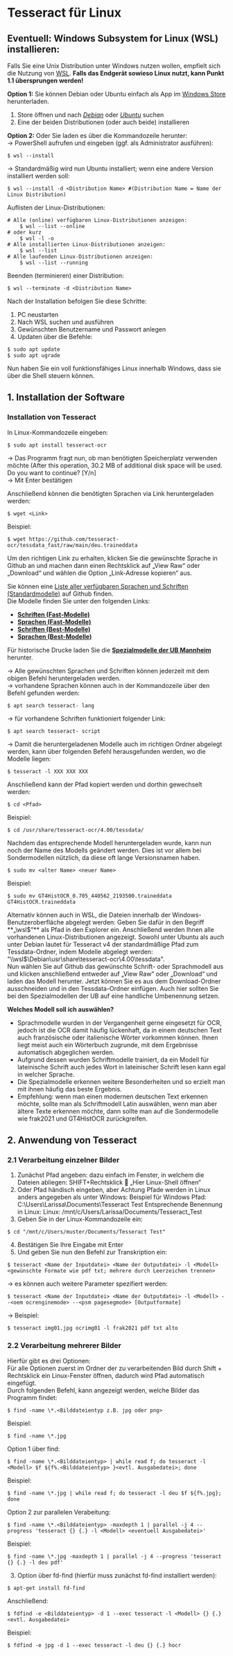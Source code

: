 # Tesseract für Linux

## Eventuell: **Windows Subsystem for Linux (WSL)** installieren:
Falls Sie eine Unix Distribution unter Windows nutzen wollen, empfielt sich die Nutzung von [WSL](https://docs.microsoft.com/en-us/windows/wsl/install).
**Falls das Endgerät sowieso Linux nutzt, kann Punkt 1.1 übersprungen werden!**

**Option 1:** Sie können Debian oder Ubuntu einfach als App im [Windows Store](https://www.microsoft.com/de-de/store/apps/) herunterladen.  
1. Store öffnen und nach _[Debian](https://apps.microsoft.com/store/detail/debian/9MSVKQC78PK6)_ oder _[Ubuntu](https://apps.microsoft.com/store/detail/9NBLGGH4MSV6)_ suchen
2. Eine der beiden Distributionen (oder auch beide) installieren

**Option 2:** Oder Sie laden es über die Kommandozeile herunter:  
→ PowerShell aufrufen und eingeben (ggf. als Administrator ausführen): 
```
$ wsl --install
```
→ Standardmäßig wird nun Ubuntu installiert; wenn eine andere Version installiert werden soll: 
```
$ wsl --install -d <Distribution Name> #(Distribution Name = Name der Linux Distribution)
```
Auflisten der Linux-Distributionen:
```
# Alle (online) verfügbaren Linux-Distributionen anzeigen:
    $ wsl --list --online 
# oder kurz
    $ wsl -l -o 
# Alle installierten Linux-Distributionen anzeigen:
    $ wsl --list 
# Alle laufenden Linux-Distributionen anzeigen:
    $ wsl --list --running
```

Beenden (terminieren) einer Distribution:
```
$ wsl --terminate -d <Distribution Name>
```

Nach der Installation befolgen Sie diese Schritte:  
1. PC neustarten  
2. Nach WSL suchen und ausführen  
3. Gewünschten Benutzername und Passwort anlegen  
4. Updaten über die Befehle:  
```
$ sudo apt update
$ sudo apt ugrade
```
Nun haben Sie ein voll funktionsfähiges Linux innerhalb Windows, dass sie über die Shell steuern können.


## 1. Installation der Software
### **Installation von Tesseract**  
In Linux-Kommandozeile eingeben:  
```
$ sudo apt install tesseract-ocr
```
→ Das Programm fragt nun, ob man benötigten Speicherplatz verwenden möchte (After this operation, 30.2 MB of additional disk space will be used. Do you want to continue? [Y/n]  
→ Mit Enter bestätigen 

Anschließend können die benötigten Sprachen via Link heruntergeladen werden:
```
$ wget <Link>
```
Beispiel:  
```
$ wget https://github.com/tesseract-ocr/tessdata_fast/raw/main/deu.traineddata
```
Um den richtigen Link zu erhalten, klicken Sie die gewünschte Sprache in Github an und machen dann einen Rechtsklick auf „View Raw“ oder „Download“ und wählen die Option „Link-Adresse kopieren“ aus.  

Sie können eine [Liste aller verfügbaren Sprachen und Schriften (Standardmodelle)](https://github.com/tesseract-ocr/tessdoc/blob/main/Data-Files-in-different-versions.md) auf Github finden.  
Die Modelle finden Sie unter den folgenden Links:  
* [**Schriften (Fast-Modelle)**](https://github.com/tesseract-ocr/tessdata_fast/tree/main/script)  
* [**Sprachen (Fast-Modelle)**](https://github.com/tesseract-ocr/tessdata_fast)  
* [**Schriften (Best-Modelle)**](https://github.com/tesseract-ocr/tessdata_best/tree/main/script)  
* [**Sprachen (Best-Modelle)**](https://github.com/tesseract-ocr/tessdata_best)  

Für historische Drucke laden Sie die [**Spezialmodelle der UB Mannheim**](https://ub-backup.bib.uni-mannheim.de/~stweil/tesstrain/) herunter.  

→ Alle gewünschten Sprachen und Schriften können jederzeit mit dem obigen Befehl heruntergeladen werden.  
→ vorhandene Sprachen können auch in der Kommandozeile über den Befehl gefunden werden:  
```
$ apt search tesseract- lang
```
→ für vorhandene Schriften funktioniert folgender Link: 
```
$ apt search tesseract- script
```
→ Damit die heruntergeladenen Modelle auch im richtigen Ordner abgelegt werden, kann über folgenden Befehl herausgefunden werden, wo die Modelle liegen:  
```
$ tesseract -l XXX XXX XXX
```
Anschließend kann der Pfad kopiert werden und dorthin gewechselt werden:  
```
$ cd <Pfad>
```
Beispiel: 
```
$ cd /usr/share/tesseract-ocr/4.00/tessdata/
```
Nachdem das entsprechende Modell heruntergeladen wurde, kann nun noch der Name des Modells geändert werden. Dies ist vor allem bei Sondermodellen nützlich, da diese oft lange Versionsnamen haben.  
```
$ sudo mv <alter Name> <neuer Name>
```
Beispiel:  
```
$ sudo mv GT4HistOCR_0.705_440562_2193500.traineddata GT4HistOCR.traineddata
```
Alternativ können auch in WSL, die Dateien innerhalb der Windows-Benutzeroberfläche abgelegt werden: 
Geben Sie dafür in den Begriff **„\\wsl$“** als Pfad in den Explorer ein. Anschließend werden Ihnen alle vorhandenen Linux-Distributionen angezeigt. Sowohl unter Ubuntu als auch unter Debian lautet für Tesseract v4 der standardmäßige Pfad zum Tessdata-Ordner, indem Modelle abgelegt werden: "\\wsl$\Debian\usr\share\tesseract-ocr\4.00\tessdata".   
Nun wählen Sie auf Github das gewünschte Schrift- oder Sprachmodell aus und klicken anschließend entweder auf „View Raw“ oder „Download“ und laden das Modell herunter. Jetzt können Sie es aus dem Download-Ordner ausschneiden und in den Tessdata-Ordner einfügen. Auch hier sollten Sie bei den Spezialmodellen der UB auf eine handliche Umbenennung setzen.  

**Welches Modell soll ich auswählen?**
- Sprachmodelle wurden in der Vergangenheit gerne eingesetzt für OCR, jedoch ist die OCR damit häufig lückenhaft, da in einem deutschen Text auch französische oder italienische Wörter vorkommen können. Ihnen liegt meist auch ein Wörterbuch zugrunde, mit dem Ergebnisse automatisch abgeglichen werden.  
- Aufgrund dessen wurden Schriftmodelle trainiert, da ein Modell für lateinische Schrift auch jedes Wort in lateinischer Schrift lesen kann egal in welcher Sprache.  
- Die Spezialmodelle erkennen weitere Besonderheiten und so erzielt man mit ihnen häufig das beste Ergebnis.  
- Empfehlung: wenn man einen modernen deutschen Text erkennen möchte, sollte man als Schriftmodell Latin auswählen, wenn man aber ältere Texte erkennen möchte, dann sollte man auf die Sondermodelle wie frak2021 und GT4HistOCR zurückgreifen.  

## 2. Anwendung von Tesseract
### 2.1 Verarbeitung einzelner Bilder
1. Zunächst Pfad angeben: dazu einfach im Fenster, in welchem die Dateien abliegen: SHIFT+Rechtsklick  „Hier Linux-Shell öffnen“ 
2. Oder Pfad händisch eingeben, aber Achtung Pfade werden in Linux anders angegeben als unter Windows:
Beispiel für Windows Pfad: C:\Users\Larissa\Documents\Tesseract Test
Entsprechende Benennung in Linux: Linux: /mnt/c/Users/Larissa/Documents/Tesseract_Test
3. Geben Sie in der Linux-Kommandozeile ein:
```
$ cd "/mnt/c/Users/muster/Documents/Tesseract Test" 
```
4. Bestätigen Sie Ihre Eingabe mit Enter  
5. Und geben Sie nun den Befehl zur Transkription ein: 
```
$ tesseract <Name der Inputdatei> <Name der Outputdatei> -l <Modell> <gewünschte Formate wie pdf txt; mehrere durch Leerzeichen trennen>
```
→ es können auch weitere Parameter spezifiert werden:  
```
$ tesseract <Name der Inputdatei> <Name der Outputdatei> -l <Modell> --<oem ocrenginemode> --<psm pagesegmode> [Outputformate]
```
→ Beispiel: 
```
$ tesseract img01.jpg ocrimg01 -l frak2021 pdf txt alto
```

### 2.2 Verarbeitung mehrerer Bilder  
Hierfür gibt es drei Optionen:  
Für alle Optionen zuerst im Ordner der zu verarbeitenden Bild durch Shift + Rechtsklick ein Linux-Fenster öffnen, dadurch wird Pfad automatisch eingefügt.  
Durch folgenden Befehl, kann angezeigt werden, welche Bilder das Programm findet:  
```
$ find -name \*.<Bilddateientyp z.B. jpg oder png> 
```
Beispiel:  
```
$ find -name \*.jpg
```
Option 1 über find: 
```
$ find -name \*.<Bilddateientyp> | while read f; do tesseract -l <Modell> $f ${f%.<Bilddateientyp> }<evtl. Ausgabedatei>; done
```

Beispiel:  
```
$ find -name \*.jpg | while read f; do tesseract -l deu $f ${f%.jpg}; done
```
Option 2 zur parallelen Verabeitung: 
```
$ find -name \*.<Bilddateientyp> -maxdepth 1 | parallel -j 4 --progress 'tesseract {} {.} -l <Modell> <eventuell Ausgabedatei>'
```
Beispiel:
```
$ find -name \*.jpg -maxdepth 1 | parallel -j 4 --progress 'tesseract {} {.} -l deu pdf'
```
3. Option über fd-find (hierfür muss zunächst fd-find installiert werden): 
```
$ apt-get install fd-find
```
Anschließend: 
```
$ fdfind -e <Bilddateientyp> -d 1 --exec tesseract -l <Modell> {} {.} <evtl. Ausgabedatei>
```
Beispiel:  
```
$ fdfind -e jpg -d 1 --exec tesseract -l deu {} {.} hocr
```
